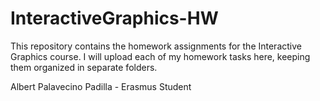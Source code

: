 # InteractiveGraphics-HW
This repository contains the homework assignments for the Interactive Graphics course. I will upload each of my homework tasks here, keeping them organized in separate folders. 

Albert Palavecino Padilla - Erasmus Student
